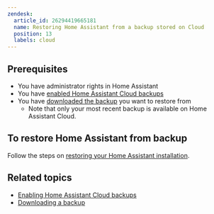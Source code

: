 ```yaml
---
zendesk:
  article_id: 26294419665181
  name: Restoring Home Assistant from a backup stored on Cloud
  position: 13
  labels: cloud
---
```


## Prerequisites

- You have administrator rights in Home Assistant
- You have [enabled Home Assistant Cloud backups](/hc/en-us/articles/26294320337181/)
- You have [downloaded the backup](/hc/en-us/articles/26294370569245/) you want to restore from
  - Note that only your most recent backup is available on Home Assistant Cloud.

## To restore Home Assistant from backup

Follow the steps on [restoring your Home Assistant installation](https://www.home-assistant.io/common-tasks/general/#restoring-a-backup).

## Related topics

- [Enabling Home Assistant Cloud backups](/hc/en-us/articles/26294320337181/)
- [Downloading a backup](/hc/en-us/articles/26294370569245/)